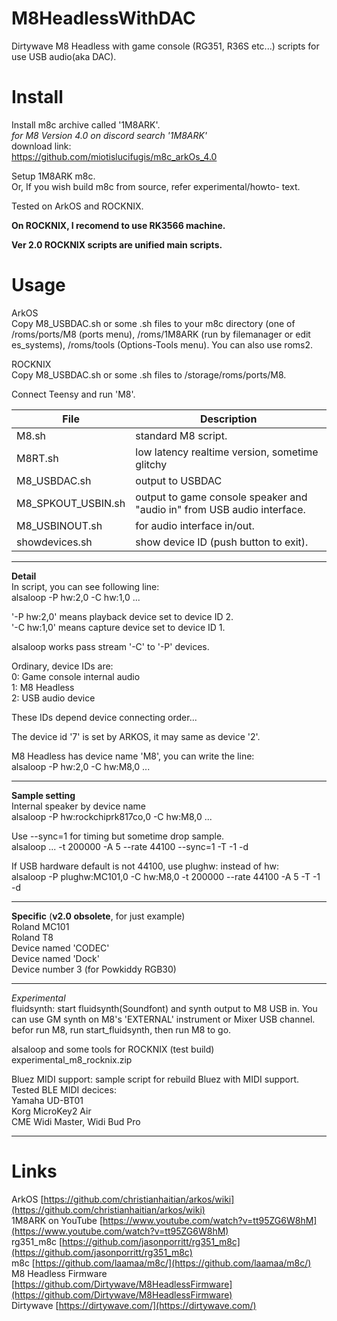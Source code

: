# M8HeadlessWithDAC
Dirtywave M8 Headless with game console (RG351, R36S etc...) scripts for use USB audio(aka DAC).

# Install  
Install m8c archive called '1M8ARK'.  
*for M8 Version 4.0 on discord search '1M8ARK'*   
download link:  
https://github.com/miotislucifugis/m8c_arkOs_4.0  
  
Setup 1M8ARK m8c.  
Or, If you wish build m8c from source, refer experimental/howto- text.
  
Tested on ArkOS and ROCKNIX.  

**On ROCKNIX, I recomend to use RK3566 machine.**  
  
**Ver 2.0 ROCKNIX scripts are unified main scripts.**  

  
# Usage  
ArkOS  
Copy M8_USBDAC.sh or some .sh files to your m8c directory (one of /roms/ports/M8 (ports menu), /roms/1M8ARK (run by filemanager or edit es_systems), /roms/tools (Options-Tools menu). You can also use roms2.

ROCKNIX  
Copy M8_USBDAC.sh or some .sh files to /storage/roms/ports/M8.  
  
Connect Teensy and run 'M8'.  
  
|File|Description|
|---|---|
|M8.sh|standard M8 script.|  
|M8RT.sh|low latency realtime version, sometime glitchy|  
|M8_USBDAC.sh|output to USBDAC|  
|M8_SPKOUT_USBIN.sh|output to game console speaker and "audio in" from USB audio interface.|  
|M8_USBINOUT.sh|for audio interface in/out.|  
|showdevices.sh|show device ID (push button to exit).|  
  
---
  

**Detail**  
In script, you can see following line:  
alsaloop -P hw:2,0 -C hw:1,0 ...  
  
'-P hw:2,0' means playback device set to device ID 2.  
'-C hw:1,0' means capture device set to device ID 1.  
  
alsaloop works pass stream '-C' to '-P' devices.  

Ordinary, device IDs are:  
0: Game console internal audio  
1: M8 Headless  
2: USB audio device  

These IDs depend device connecting order...  

The device id '7' is set by ARKOS, it may same as device '2'.  

M8 Headless has device name 'M8', you can write the line:  
alsaloop -P hw:2,0 -C hw:M8,0 ...  

---
**Sample setting**  
Internal speaker by device name  
alsaloop -P hw:rockchiprk817co,0 -C hw:M8,0 ...  
    
Use --sync=1 for timing but sometime drop sample.  
alsaloop ... -t 200000 -A 5 --rate 44100 --sync=1 -T -1 -d  
  
If USB hardware default is not 44100, use plughw: instead of hw:  
alsaloop -P plughw:MC101,0 -C hw:M8,0 -t 200000 --rate 44100 -A 5 -T -1 -d  
  
---
**Specific**  (**v2.0 obsolete**, for just  example)  
Roland MC101  
Roland T8  
Device named 'CODEC'  
Device named 'Dock'  
Device number 3 (for Powkiddy RGB30)  

---
*Experimental*  
fluidsynth: start fluidsynth(Soundfont) and synth output to M8 USB in.  You can use GM synth on M8's 'EXTERNAL' instrument or Mixer USB channel.   
befor run M8, run start_fluidsynth, then run M8 to go.  
  
alsaloop and some tools for ROCKNIX (test build)  
experimental_m8_rocknix.zip  
  
Bluez MIDI support: sample script for rebuild Bluez with MIDI support.  
Tested BLE MIDI decices:  
Yamaha UD-BT01  
Korg MicroKey2 Air  
CME Widi Master, Widi Bud Pro  

---
# Links
ArkOS [https://github.com/christianhaitian/arkos/wiki](https://github.com/christianhaitian/arkos/wiki)  
1M8ARK on YouTube [https://www.youtube.com/watch?v=tt95ZG6W8hM](https://www.youtube.com/watch?v=tt95ZG6W8hM)  
rg351_m8c [https://github.com/jasonporritt/rg351_m8c](https://github.com/jasonporritt/rg351_m8c)  
m8c [https://github.com/laamaa/m8c/](https://github.com/laamaa/m8c/)  
M8 Headless Firmware [https://github.com/Dirtywave/M8HeadlessFirmware](https://github.com/Dirtywave/M8HeadlessFirmware)  
Dirtywave [https://dirtywave.com/](https://dirtywave.com/)  
